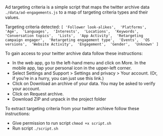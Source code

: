 Ad targeting criteria is a simple script that maps the twitter archive data `./data/ad-engagements.js` to a map of targeting criteria types and their values.

Targeting criteria detected: 
`[
'Follower look-alikes', 
'Platforms', 
'Age', 
'Languages', 
'Interests', 
'Locations', 
'Keywords', 
'Conversation topics', 
'Lists', 
'App Activity', 
'Retargeting campaign engager', 
'Retargeting engagement type', 
'Events', 
'OS versions', 
'Website Activity', 
'Engagement', 
'Gender', 
'Unknown'
]`

To gain access to your twitter archive data follow these instructions:

  - In the web app, go to the left-hand menu and click on More. In the mobile app, tap your personal icon in the upper-left corner.
  - Select Settings and Support > Settings and privacy > Your account. (Or, if you’re in a hurry, you can just use this link.)
  - Click on Download an archive of your data. You may be asked to verify your account.
  - Click on Request archive.
  - Download ZIP and unpack in the project folder

To extract targeting criteria from your twitter archieve follow these instructions:
  - Give permission to run script `chmod +x script.sh` 
  - Run script `./script.sh`
